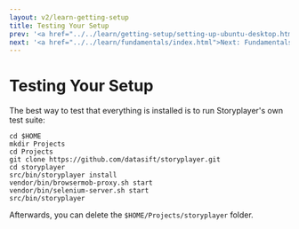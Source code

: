 ```yaml
---
layout: v2/learn-getting-setup
title: Testing Your Setup
prev: '<a href="../../learn/getting-setup/setting-up-ubuntu-desktop.html">Prev: Setting Up Ubuntu Desktop</a>'
next: '<a href="../../learn/fundamentals/index.html">Next: Fundamentals Of Storyplayer</a>'
---
```


# Testing Your Setup

The best way to test that everything is installed is to run Storyplayer's own test suite:

    cd $HOME
    mkdir Projects
    cd Projects
    git clone https://github.com/datasift/storyplayer.git
    cd storyplayer
    src/bin/storyplayer install
    vendor/bin/browsermob-proxy.sh start
    vendor/bin/selenium-server.sh start
    src/bin/storyplayer

Afterwards, you can delete the `$HOME/Projects/storyplayer` folder.
